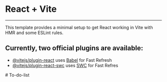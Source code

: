 # React + Vite
------------------------------------------------------------------------
This template provides a minimal setup to get React working in Vite with HMR and some ESLint rules.

Currently, two official plugins are available:
----------------------------------------------------------------------------------------------

- [@vitejs/plugin-react](https://github.com/vitejs/vite-plugin-react/blob/main/packages/plugin-react/README.md) uses [Babel](https://babeljs.io/) for Fast Refresh
- [@vitejs/plugin-react-swc](https://github.com/vitejs/vite-plugin-react-swc) uses [SWC](https://swc.rs/) for Fast Refres


#   T o - d o - l i s t 
 
 
